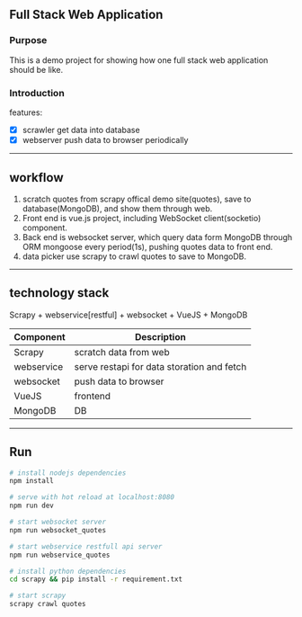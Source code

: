 ## Full Stack Web Application

### Purpose

This is a demo project for showing how one full stack web application should be like.

### Introduction

features:
- [X] scrawler get data into database
- [X] webserver push data to browser periodically 

---

## workflow

1. scratch quotes from scrapy offical demo site(quotes), save to database(MongoDB), and show them through web.
2. Front end is vue.js project, including WebSocket client(socketio) component.
3. Back end is websocket server, which query data form MongoDB through ORM mongoose every period(1s), pushing quotes data to front end.
4. data picker use scrapy to crawl quotes to save to MongoDB.


---

## technology stack

Scrapy + webservice[restful] + websocket + VueJS + MongoDB

| Component | Description |
| ----------- | ----------- |
| Scrapy | scratch data from web |
| webservice | serve restapi for data storation and fetch |
| websocket | push data to browser |
|  VueJS | frontend |
| MongoDB | DB |

---

## Run

``` bash
# install nodejs dependencies
npm install

# serve with hot reload at localhost:8080
npm run dev

# start websocket server
npm run websocket_quotes

# start webservice restfull api server
npm run webservice_quotes

# install python dependencies
cd scrapy && pip install -r requirement.txt

# start scrapy
scrapy crawl quotes
```
